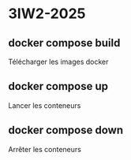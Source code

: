 # 3IW2-2025

## docker compose build
Télécharger les images docker 

## docker compose up
Lancer les conteneurs

## docker compose down
Arrêter les conteneurs
